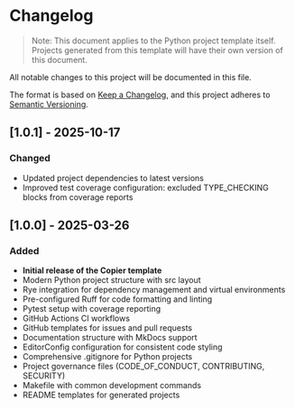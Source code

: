 # Changelog

> Note: This document applies to the Python project template itself. 
> Projects generated from this template will have their own version of this document.

All notable changes to this project will be documented in this file.

The format is based on [Keep a Changelog](https://keepachangelog.com/en/1.1.0/),
and this project adheres to [Semantic Versioning](https://semver.org/spec/v2.0.0.html).

## [1.0.1] - 2025-10-17

### Changed
- Updated project dependencies to latest versions
- Improved test coverage configuration: excluded TYPE_CHECKING blocks from coverage reports


## [1.0.0] - 2025-03-26

### Added

- **Initial release of the Copier template**
- Modern Python project structure with src layout
- Rye integration for dependency management and virtual environments
- Pre-configured Ruff for code formatting and linting
- Pytest setup with coverage reporting
- GitHub Actions CI workflows
- GitHub templates for issues and pull requests
- Documentation structure with MkDocs support
- EditorConfig configuration for consistent code styling
- Comprehensive .gitignore for Python projects
- Project governance files (CODE_OF_CONDUCT, CONTRIBUTING, SECURITY)
- Makefile with common development commands
- README templates for generated projects
